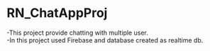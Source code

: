 # RN_ChatAppProj
-This project provide chatting with multiple user. </br>
-In this project used Firebase and database created as realtime db.
